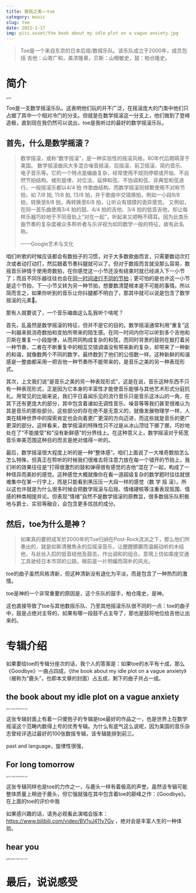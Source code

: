 ```yaml
---
title: 数摇之美——toe
category: music
slug: toe
date: 2022-1-17
img: pics.asset/the book about my idle plot on a vague anxiety.jpg
---
```


>  Toe是一个来自东京的日本后摇/数摇乐队。该乐队成立于2000年，成员包括    吉他：山嵜广和，美浓隆章，贝斯：山根敏史，鼓：柏仓隆史。

# 简介

<img src="pics.asset/d9e71dfed3e6a9dcd66fe9403a4d5504_b.jpeg" alt="img" style="zoom:33%;" />

Toe是一支数学摇滚乐队。这表明他们玩的并不广泛，在摇滚庞大的门类中他们只占据了其中一个相对冷门的分支。但就是在数学摇滚这一分支上，他们做到了登峰造极，直到现在我仍然可以说出，toe是我听过的最好的数学摇滚乐队。

## 首先，什么是数学摇滚？

> 数学摇滚，或称“数字摇滚”，是一种实验性的摇滚风格，80年代后期萌芽于美国。
> 数学摇滚曲风大多混合噪音摇滚、后摇滚、前卫摇滚、简约音乐、电子音乐等。它的一个特点是编曲复杂，经常使用不规则停顿或开始、不自然节拍结构、棱形旋律、对位法、延伸和弦、不协调和弦、非典型和弦进行。一般摇滚乐都以4/4 拍 作歌曲结构，而数学摇滚则频繁使用不对称节拍，如 7/8 拍, 11/8 拍, 13/8 拍，并于歌曲中交错换拍，例如一小段9/8 拍，转换至8/8 拍，再转换至6/8 拍，让听众有错摸的诡异感觉。 又例如，在同一首乐曲使用3/4 拍的鼓、4/4 拍的吉他、3/4 拍的低音吉他，却让每样乐器巧妙地于不同音轨上“对在一起”，听起来又顺畅不碍耳。因为此类乐曲节奏的复杂度被众多聆听者与乐评视为如同数学一般的特征，故有此名称。
>
> ——Google艺术与文化

咱们听歌的时候应该都会有数拍子的习惯，对于大多数歌曲而言，只需要数动次打次或者动打动打，然后跟着节奏抖腿就可以了。但对于数摇而言就没那么容易，数摇音乐钟情于使用奇数拍，在你感觉这一小节还没有结束时就已经进入下一小节了；而且不同乐器往往也会在[同一时间进行不同的节拍](https://en.wikipedia.org/wiki/Polyrhythm)；更可怕的是也许这一小节是这个节拍，下一小节又转为另一种节拍，想要数清楚根本是不可能的事情。所以简而言之，如果你听到的音乐让你抖腿都不明白了，那其中就可以说是包含了数学摇滚的元素🤪。

那有人就要说了，一个音乐编曲这么乱我听个啥呢？

首先，乱虽然是数学摇滚的特征，但并不是它的目的。数学摇滚通常利用“重复”这一利器来抵消奇数拍和变拍所带来的陌生感。在同一时间内你可以听到多个吉他和贝斯在重复一小段旋律，从而共同构成复杂的和弦，而同时背景的鼓则在敲打着另一种节奏，二者在不断重复中的相互交错调谐没有带来新的复杂，却带来了一种新的和谐，就像数两个不同的数字，最终数到了他们的公倍数一样。这种新鲜的和谐感是一整曲都采用一把吉他一种节奏所不能带来的，是音乐之美的另一种表现形式。

其次，上文我们说“是音乐之美的另一种表现形式”，这是在说，音乐这种东西不只有一种表现形式，正是因为它本身的丰富性才能使音乐能够与其他艺术形式分庭抗礼。用常见的比喻来说，我们平日喜闻乐见的流行音乐只是音乐这冰山的一角，在其下还有更庞大的部分，其中包含着诸如无调性音乐、噪音等等我们甚至很难认为其是音乐的那些部分。这些部分的存在绝不是无意义的，就像发展物理学一样，人类在精神世界中的探索肯定也会向着更广更深的方向迈进，而这些就是音乐的更广更深的部分。这样看来，数学摇滚的特殊性只不过是从冰山顶往下挪了挪，巧妙地处在了“不能接受”和“没有新鲜感”的分界线上。在这种意义上，数学摇滚对于拓宽音乐审美范围这种目的而言是绝对值得一听的。

最后，数学摇滚很大程度上听的是一种“整体感”。咱们上面说了一大堆奇数拍怎么怎么特殊，但真正在聆听的时候我们很难去将注意力放在每一个错开的节拍上，我们听的效果往往是“打得很激烈的鼓和弹得很有感觉的吉他”混在了一起，构成了一种怪异而美妙的感觉。这种感觉大概就像你在看一道超级复杂的数学题时往往就很难集中在某一行字上，而是只能看到黑压压一大段一样的感觉（数 学 摇 滚）。所以这也许就是为什么很多时候会把数学摇滚与后摇、情绪硬核等注重表现氛围、情感的种类相提并论。但表现“情绪”自然不是数学摇滚的原教旨，很多数摇乐队积极地与爵士、实验等融合，会包含更多炫技的成分。

## 然后，toe为什么是神？

> 如果真的要把成军於2000年的Toe归纳在Post-Rock流派之下，那么他们所奏出的，就是如斯清雅雋永的后摇滚音乐，让鏗鏗鏘鏘而温婉动听的木结他，与丝丝入扣的低音结他及鼓击，作出调和的组合。意境上仿如乘座交通工具驶经日本市郊的公路，眼前是一片明媚而简朴的风光。 

toe的曲子虽然风格清新，但这种清新没有退化为平淡，而是包含了一种热烈的激情。

toe是神的一个非常重要的原因是，这个乐队的鼓手，柏仓隆史，是神。

这也直接导致了toe与其他数摇乐队、乃至其他摇滚乐队很不同的一点：toe的曲子中，鼓是占绝对主导的，如果有哪一段鼓不占主导了，那也是鼓将地位给吉他让出来的。

# 专辑介绍

如果要给toe的专辑分座次的话，我个人的答案是：如果toe的水平有十成，那么《Goodbye》一曲占四成，《the book about my idle plot on a vague anxiety》（被称为“鹿头”，也即本文章的封面）占五成，剩下的曲子共占一成。

## the book about my idle plot on a vague anxiety

<img src="pics.asset/the book about my idle plot on a vague anxiety.jpg" alt="For Long Tomorrow | toe" style="zoom:33%;" />

这张专辑封面上有着一只傻狍子的专辑是toe最好的作品之一，也是世界上在数学摇滚这个范畴内数得上号的优秀专辑。为什么有底气这么说呢，因为美国的音乐杂志曾经评选过最好的100张数摇专辑，该专辑能排到前三。

past and language，旋律性很强，

## For long tomorrow

<img src="pics.asset/0007300163_10.jpg" alt="For Long Tomorrow | toe" style="zoom:33%;" />

这张专辑同样也是toe的力作之一，与鹿头一样有着极高的声誉。虽然该专辑可能整体质量上稍逊于鹿头，但它强就强在其中包含着toe的巅峰之作：《Goodbye》。在上面的toe的评价中我

如果感兴趣的话，请务必观看此演唱会版本：https://www.bilibili.com/video/BV1yJ411v7Gv ，绝对会是丰富人生的一种体验。

## hear you

<img src="pics.asset/0026812428_10.jpg" alt="Because I Hear You | toe" style="zoom:33%;" />

# 最后，说说感受

